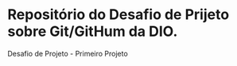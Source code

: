 #  Repositório do Desafio de Prijeto sobre Git/GitHum da DIO.

Desafio de Projeto - Primeiro Projeto
